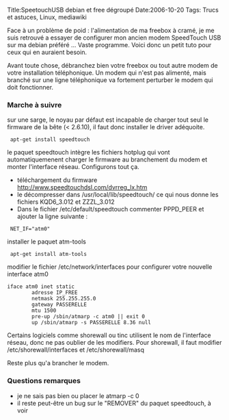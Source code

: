 Title:SpeetouchUSB debian et free dégroupé
Date:2006-10-20
Tags: Trucs et astuces, Linux,  mediawiki

Face à un problème de poid : l'alimentation de ma freebox à cramé, je me
suis retrouvé a essayer de configurer mon ancien modem SpeedTouch USB
sur ma debian préféré ... Vaste programme. Voici donc un petit tuto pour
ceux qui en auraient besoin.

Avant toute chose, débranchez bien votre freebox ou tout autre modem de
votre installation téléphonique. Un modem qui n'est pas alimenté, mais
branché sur une ligne téléphonique va fortement perturber le modem qui
doit fonctionner.

### Marche à suivre

sur une sarge, le noyau par défaut est incapable de charger tout seul le
firmware de la bête (\< 2.6.10), il faut donc installer le driver
adéquoite.

` apt-get install speedtouch`

le paquet speedtouch intègre les fichiers hotplug qui vont
automatiquemenent charger le firmware au branchement du modem et monter
l'interface réseau. Configurons tout ça.

-   téléchargement du firmware
    <http://www.speedtouchdsl.com/dvrreg_lx.htm>
-   le décompresser dans /usr/local/lib/speedtouch/ ce qui nous donne
    les fichiers KQD6\_3.012 et ZZZL\_3.012
-   Dans le fichier /etc/default/speedtouch commenter PPPD\_PEER et
    ajouter la ligne suivante :

` NET_IF="atm0"`

installer le paquet atm-tools

` apt-get install atm-tools`

modifier le fichier /etc/network/interfaces pour configurer votre
nouvelle interface atm0

      
    iface atm0 inet static
            adresse IP_FREE
            netmask 255.255.255.0
            gateway PASSERELLE
            mtu 1500
            pre-up /sbin/atmarp -c atm0 || exit 0
            up /sbin/atmarp -s PASSERELLE 8.36 null

Certains logiciels comme shorewall ou tinc utilisent le nom de
l'interface réseau, donc ne pas oublier de les modifiers. Pour
shorewall, il faut modifier /etc/shorewall/interfaces et
/etc/shorewall/masq

Reste plus qu'a brancher le modem.

### Questions remarques

-   je ne sais pas bien ou placer le atmarp -c 0
-   il reste peut-être un bug sur le "REMOVER" du paquet speedtouch, à
    voir

